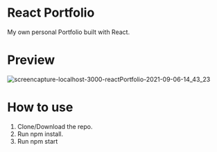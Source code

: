 # React Portfolio

My own personal Portfolio built with React.

# Preview
![screencapture-localhost-3000-reactPortfolio-2021-09-06-14_43_23](https://user-images.githubusercontent.com/79016889/132260212-219e5f4d-857f-4f73-96ad-7d98e8a2afd6.png)


# How to use
1. Clone/Download the repo.
2. Run npm install.
3. Run npm start 

